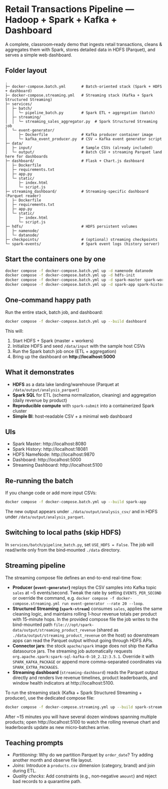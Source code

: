 # Retail Transactions Pipeline — Hadoop + Spark + Kafka + Dashboard

A complete, classroom‑ready demo that ingests retail transactions, cleans & aggregates them with Spark, stores detailed data in HDFS (Parquet), and serves a simple web dashboard.

## Folder layout
```
.
├─ docker-compose.batch.yml       # Batch-oriented stack (Spark + HDFS + dashboard)
├─ docker-compose.streaming.yml   # Streaming stack (Kafka + Spark Structured Streaming)
├─ services/
│  ├─ batch/
│  │  └─ pipeline_batch.py        # Spark ETL + aggregation (batch)
│  ├─ streaming/
│  │  └─ streaming_sales_aggregator.py  # Spark Structured Streaming job
│  └─ event-generator/
│     ├─ Dockerfile               # Kafka producer container image
│     └─ kafka_event_producer.py  # CSV → Kafka event generator script
├─ data/
│  ├─ input/                      # Sample CSVs (already included)
│  └─ output/                     # Batch CSV + streaming Parquet land here for dashboards
├─ dashboard/                     # Flask + Chart.js dashboard
│  ├─ Dockerfile
│  ├─ requirements.txt
│  ├─ app.py
│  └─ static/
│     ├─ index.html
│     └─ script.js
├─ streaming_dashboard/           # Streaming-specific dashboard (Parquet reader)
│  ├─ Dockerfile
│  ├─ requirements.txt
│  ├─ app.py
│  └─ static/
│     ├─ index.html
│     └─ script.js
├─ hdfs/                          # HDFS persistent volumes
│  ├─ namenode/
│  └─ datanode/
├─ checkpoints/                   # (optional) streaming checkpoints
└─ spark-events/                  # Spark event logs (history server)
```

## Start the containers one by one
```bash
docker compose -f docker-compose.batch.yml up -d namenode datanode
docker compose -f docker-compose.batch.yml up -d hdfs-init
docker compose -f docker-compose.batch.yml up -d spark-master spark-worker-1 spark-worker-2
docker compose -f docker-compose.batch.yml up -d spark-app spark-history-server dashboard
```

## One‑command happy path
Run the entire stack, batch job, and dashboard:
```bash
docker compose -f docker-compose.batch.yml up --build dashboard
```
This will:
1. Start HDFS + Spark (master + workers)
2. Initialize HDFS and seed `/data/input` with the sample host CSVs
3. Run the Spark batch job once (ETL + aggregation)
4. Bring up the dashboard on **http://localhost:5000**

## What it demonstrates
- **HDFS** as a data lake landing/warehouse (Parquet at `/data/output/analysis_parquet`)
- **Spark SQL** for ETL (schema normalization, cleaning) and aggregation (daily revenue by product)
- **Reproducible compute** with `spark-submit` into a containerized Spark cluster
- **Simple BI**: host‑readable CSV + a minimal web dashboard

## UIs
- Spark Master: http://localhost:8080
- Spark History: http://localhost:18081
- HDFS NameNode: http://localhost:9870
- Dashboard: http://localhost:5000
- Streaming Dashboard: http://localhost:5100

## Re‑running the batch
If you change code or add more input CSVs:
```bash
docker compose -f docker-compose.batch.yml up --build spark-app
```
The new output appears under `./data/output/analysis_csv/` and in HDFS under `/data/output/analysis_parquet`.

## Switching to local paths (skip HDFS)
In `services/batch/pipeline_batch.py`, set `USE_HDFS = False`. The job will read/write only from the bind‑mounted `./data` directory.

## Streaming pipeline

The streaming compose file defines an end-to-end real-time flow:

- **Producer (`event-generator`)** replays the CSV samples into Kafka topic `sales` at ~5 events/second. Tweak the
  rate by setting `EVENTS_PER_SECOND` or override the command, e.g.
  `docker compose -f docker-compose.streaming.yml run event-generator --rate 20 --loop`.
- **Structured Streaming (`spark-stream`)** consumes `sales`, applies the same cleaning logic, and maintains rolling
  1-hour revenue totals per product with 15-minute hops. In the provided compose file the job writes to the bind-mounted
  path `file:///opt/spark-data/output/streaming_product_revenue` (shared as `./data/output/streaming_product_revenue` on the host)
  so downstream apps can read the Parquet output without going through HDFS APIs.
- **Connector jars**: the stock `apache/spark` image does not ship the Kafka datasource jars. The streaming job automatically
  requests `org.apache.spark:spark-sql-kafka-0-10_2.12:3.5.1`. Override it with `SPARK_KAFKA_PACKAGE` or append more
  comma-separated coordinates via `SPARK_EXTRA_PACKAGES`.
- **Streaming dashboard** (`streaming-dashboard`) reads the Parquet output directly and renders live revenue timelines,
  product leaderboards, and window health indicators at http://localhost:5100.

To run the streaming stack (Kafka + Spark Structured Streaming + producer), use the dedicated compose file:

```bash
docker compose -f docker-compose.streaming.yml up --build spark-stream event-generator streaming-dashboard
```

After ~15 minutes you will have several dozen windows spanning multiple products; open http://localhost:5100 to watch the
rolling revenue chart and leaderboards update as new micro-batches arrive.

## Teaching prompts
- *Partitioning*: Why do we partition Parquet by `order_date`? Try adding another month and observe file layout.
- *Joins*: Introduce a `products.csv` dimension (category, brand) and join during ETL.
- *Quality checks*: Add constraints (e.g., non‑negative `amount`) and reject bad records to a quarantine path.
